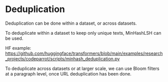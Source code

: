 # Deduplication

Deduplication can be done within a dataset, or across datasets.

To deduplicate within a dataset to keep only unique texts, MinHashLSH can be used.  

HF example: https://github.com/huggingface/transformers/blob/main/examples/research_projects/codeparrot/scripts/minhash_deduplication.py


To deduplicate across datasets or at larger scale, we can use Bloom filters at a paragraph level, once URL deduplication has been done.
